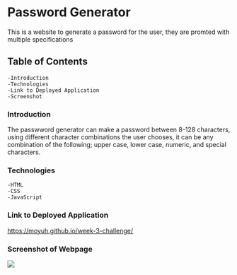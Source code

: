 # Password Generator
This is a website to generate a password for the user, they are promted with multiple specifications

## Table of Contents
    -Introduction
    -Technologies
    -Link to Deployed Application
    -Screenshot
### Introduction
The passwword generator can make a password between 8-128 characters, using different character combinations the user chooses, it can be any combination of the following; upper case, lower case, numeric, and special characters.
### Technologies 
    -HTML
    -CSS
    -JavaScript
### Link to Deployed Application
https://moyuh.github.io/week-3-challenge/

### Screenshot of Webpage
<img src="/Users/monicayuh/Code/Challenges/week-3/week-3-challenge/assets/images/moyuh.github.io_week-3-challenge_.png">